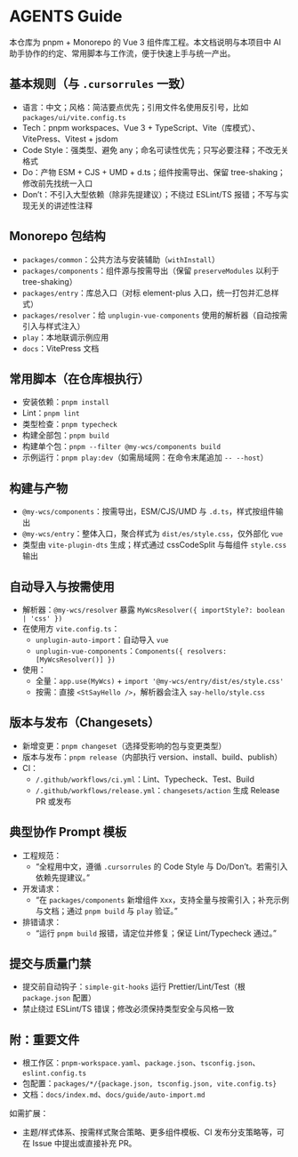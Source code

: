 # AGENTS Guide

本仓库为 pnpm + Monorepo 的 Vue 3 组件库工程。本文档说明与本项目中 AI 助手协作的约定、常用脚本与工作流，便于快速上手与统一产出。

## 基本规则（与 `.cursorrules` 一致）

- 语言：中文；风格：简洁要点优先；引用文件名使用反引号，比如 `packages/ui/vite.config.ts`
- Tech：pnpm workspaces、Vue 3 + TypeScript、Vite（库模式）、VitePress、Vitest + jsdom
- Code Style：强类型、避免 any；命名可读性优先；只写必要注释；不改无关格式
- Do：产物 ESM + CJS + UMD + d.ts；组件按需导出、保留 tree-shaking；修改前先找统一入口
- Don’t：不引入大型依赖（除非先提建议）；不绕过 ESLint/TS 报错；不写与实现无关的讲述性注释

## Monorepo 包结构

- `packages/common`：公共方法与安装辅助（`withInstall`）
- `packages/components`：组件源与按需导出（保留 `preserveModules` 以利于 tree-shaking）
- `packages/entry`：库总入口（对标 element-plus 入口，统一打包并汇总样式）
- `packages/resolver`：给 `unplugin-vue-components` 使用的解析器（自动按需引入与样式注入）
- `play`：本地联调示例应用
- `docs`：VitePress 文档

## 常用脚本（在仓库根执行）

- 安装依赖：`pnpm install`
- Lint：`pnpm lint`
- 类型检查：`pnpm typecheck`
- 构建全部包：`pnpm build`
- 构建单个包：`pnpm --filter @my-wcs/components build`
- 示例运行：`pnpm play:dev`（如需局域网：在命令末尾追加 `-- --host`）

## 构建与产物

- `@my-wcs/components`：按需导出，ESM/CJS/UMD 与 `.d.ts`，样式按组件输出
- `@my-wcs/entry`：整体入口，聚合样式为 `dist/es/style.css`，仅外部化 `vue`
- 类型由 `vite-plugin-dts` 生成；样式通过 cssCodeSplit 与每组件 `style.css` 输出

## 自动导入与按需使用

- 解析器：`@my-wcs/resolver` 暴露 `MyWcsResolver({ importStyle?: boolean | 'css' })`
- 在使用方 `vite.config.ts`：
  - `unplugin-auto-import`：自动导入 `vue`
  - `unplugin-vue-components`：`Components({ resolvers: [MyWcsResolver()] })`
- 使用：
  - 全量：`app.use(MyWcs)` + `import '@my-wcs/entry/dist/es/style.css'`
  - 按需：直接 `<StSayHello />`，解析器会注入 `say-hello/style.css`

## 版本与发布（Changesets）

- 新增变更：`pnpm changeset`（选择受影响的包与变更类型）
- 版本与发布：`pnpm release`（内部执行 version、install、build、publish）
- CI：
  - `/.github/workflows/ci.yml`：Lint、Typecheck、Test、Build
  - `/.github/workflows/release.yml`：`changesets/action` 生成 Release PR 或发布

## 典型协作 Prompt 模板

- 工程规范：
  - “全程用中文，遵循 `.cursorrules` 的 Code Style 与 Do/Don’t。若需引入依赖先提建议。”
- 开发请求：
  - “在 `packages/components` 新增组件 `Xxx`，支持全量与按需引入；补充示例与文档；通过 `pnpm build` 与 `play` 验证。”
- 排错请求：
  - “运行 `pnpm build` 报错，请定位并修复；保证 Lint/Typecheck 通过。”

## 提交与质量门禁

- 提交前自动钩子：`simple-git-hooks` 运行 Prettier/Lint/Test（根 `package.json` 配置）
- 禁止绕过 ESLint/TS 错误；修改必须保持类型安全与风格一致

## 附：重要文件

- 根工作区：`pnpm-workspace.yaml`、`package.json`、`tsconfig.json`、`eslint.config.ts`
- 包配置：`packages/*/{package.json, tsconfig.json, vite.config.ts}`
- 文档：`docs/index.md`、`docs/guide/auto-import.md`

如需扩展：

- 主题/样式体系、按需样式聚合策略、更多组件模板、CI 发布分支策略等，可在 Issue 中提出或直接补充 PR。
